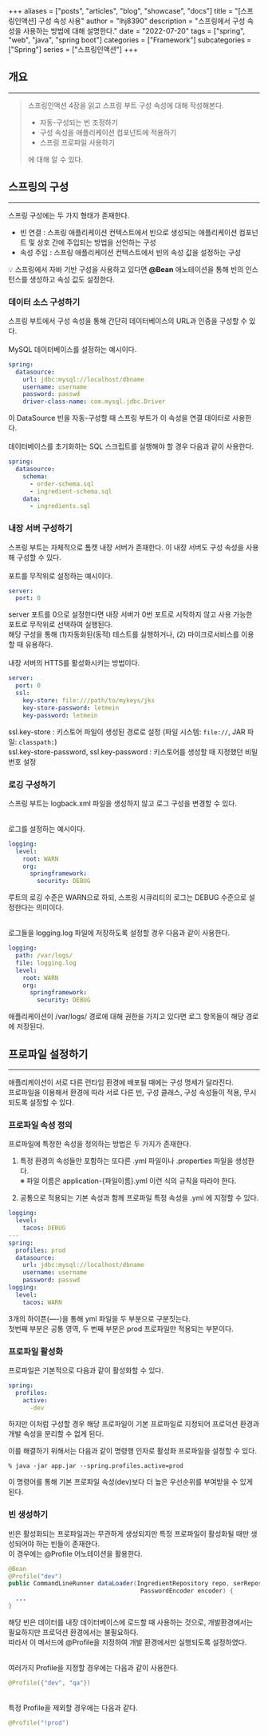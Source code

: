 +++
aliases = ["posts", "articles", "blog", "showcase", "docs"]
title = "[스프링인액션] 구성 속성 사용"
author = "lhj8390"
description = "스프링에서 구성 속성을 사용하는 방법에 대해 설명한다."
date = "2022-07-20"
tags = ["spring", "web", "java", "spring boot"]
categories = ["Framework"]
subcategories = ["Spring"]
series = ["스프링인액션"]
+++
## 개요

---

> 스프링인액션 4장을 읽고 스프링 부트 구성 속성에 대해 작성해본다.
> 
> - 자동-구성되는 빈 조정하기
> - 구성 속성을 애플리케이션 컴포넌트에 적용하기
> - 스프링 프로파일 사용하기
>
> 에 대해 알 수 있다.
> 

## 스프링의 구성

---

스프링 구성에는 두 가지 형태가 존재한다.

- 빈 연결 : 스프링 애플리케이션 컨텍스트에서 빈으로 생성되는 애플리케이션 컴포넌트 및 상호 간에 주입되는 방법을 선언하는 구성
- 속성 주입 : 스프링 애플리케이션 컨텍스트에서 빈의 속성 값을 설정하는 구성

<aside>
💡 스프링에서 자바 기반 구성을 사용하고 있다면 <strong>@Bean</strong> 애노테이션을 통해 빈의 인스턴스를 생성하고 속성 값도 설정한다.<br/>

</aside>

### 데이터 소스 구성하기

스프링 부트에서 구성 속성을 통해 간단히 데이터베이스의 URL과 인증을 구성할 수 있다.
<br/><br/>
MySQL 데이터베이스를 설정하는 예시이다.

```yaml
spring:
  datasource:
    url: jdbc:mysql://localhost/dbname
    username: username
    password: passwd
    driver-class-name: com.mysql.jdbc.Driver
```

이 DataSource 빈을 자동-구성할 때 스프링 부트가 이 속성을 연결 데이터로 사용한다.
<br/><br/>
데이터베이스를 초기화하는 SQL 스크립트를 실행해야 할 경우 다음과 같이 사용한다.

```yaml
spring:
  datasource:
    schema: 
      - order-schema.sql
      - ingredient-schema.sql
    data:
      - ingredients.sql
```

### 내장 서버 구성하기

스프링 부트는 자체적으로 톰캣 내장 서버가 존재한다. 이 내장 서버도 구성 속성을 사용해 구성할 수 있다.
<br/><br/>
포트를 무작위로 설정하는 예시이다.

```yaml
server:
  port: 0
```

server 포트를 0으로 설정한다면 내장 서버가 0번 포트로 시작하지 않고 사용 가능한 포트로 무작위로 선택하여 실행된다.<br/>
해당 구성을 통해 (1)<span class="ul">자동화된(동적) 테스트를 실행</span>하거나, (2) <span class="ul">마이크로서비스를 이용</span>할 때 유용하다.
<br/><br/>
내장 서버의 HTTS를 활성화시키는 방법이다.

```yaml
server:
  port: 0
  ssl:
    key-store: file:///path/to/mykeys/jks
    key-store-password: letmein
    key-password: letmein
```

ssl.key-store : 키스토어 파일이 생성된 경로로 설정 (파일 시스템: `file://`, JAR 파일: `classpath:`)<br/>
ssl.key-store-password, ssl.key-password : 키스토어를 생성할 때 지정했던 비밀번호 설정

### 로깅 구성하기

스프링 부트는 logback.xml 파일을 생성하지 않고 로그 구성을 변경할 수 있다.<br/><br/>

로그를 설정하는 예시이다.

```yaml
logging:
  level:
    root: WARN
    org:
      springframework:
        security: DEBUG
```

루트의 로깅 수준은 WARN으로 하되, 스프링 시큐리티의 로그는 DEBUG 수준으로 설정한다는 의미이다.<br/><br/>

로그들을 logging.log 파일에 저장하도록 설정할 경우 다음과 같이 사용한다.

```yaml
logging:
  path: /var/logs/
  file: logging.log
  level:
    root: WARN
    org:
      springframework:
        security: DEBUG
```

애플리케이션이 /var/logs/ 경로에 대해 권한을 가지고 있다면 로그 항목들이 해당 경로에 저장된다.

## 프로파일 설정하기

---

애플리케이션이 서로 다른 런타임 환경에 배포될 때에는 구성 명세가 달라진다.<br/>
프로파일을 이용해서 환경에 따라 서로 다른 빈, 구성 클래스, 구성 속성들이 적용, 무시되도록 설정할 수 있다.

### 프로파일 속성 정의

프로파일에 특정한 속성을 정의하는 방법은 두 가지가 존재한다.

1. 특정 환경의 속성들만 포함하는 또다른 .yml 파일이나 .properties 파일을 생성한다.<br/>
    ※ 파일 이름은 application-{파일이름}.yml 이런 식의 규칙을 따라야 한다.
    
2. 공통으로 적용되는 기본 속성과 함께 프로파일 특정 속성을 .yml 에 지정할 수 있다.

```yaml
logging:
  level:
    tacos: DEBUG
---
spring:
  profiles: prod
  datasource:
    url: jdbc:mysql://localhost/dbname
    username: username
    password: passwd
logging:
  level:
    tacos: WARN
```

3개의 하이픈(—-)을 통해 yml 파일을 두 부분으로 구분짓는다.<br/>
첫번째 부분은 공통 영역, 두 번째 부분은 prod 프로파일만 적용되는 부분이다.

### 프로파일 활성화

프로파일은 기본적으로 다음과 같이 활성화할 수 있다.

```yaml
spring:
  profiles:
    active:
      -dev
```

하지만 이처럼 구성할 경우 해당 프로파일이 기본 프로파일로 지정되어 프로덕션 환경과 개발 속성을 분리할 수 없게 된다.

이를 해결하기 위해서는 다음과 같이 명령행 인자로 활성화 프로파일을 설정할 수 있다.

```shell
% java -jar app.jar --spring.profiles.active=prod
```

이 명령어를 통해 기본 프로파일 속성(dev)보다 더 높은 우선순위를 부여받을 수 있게 된다. 

### 빈 생성하기

빈은 활성화되는 프로파일과는 무관하게 생성되지만 특정 프로파일이 활성화될 때만 생성되어야 하는 빈들이 존재한다.<br/>
이 경우에는 @Profile 어노테이션을 활용한다.

```java
@Bean
@Profile("dev")
public CommandLineRunner dataLoader(IngredientRepository repo, serRepository userRepo, 
                                     PasswordEncoder encoder) {
  ...
}
```

해당 빈은 데이터를 내장 데이터베이스에 로드할 때 사용하는 것으로, 개발환경에서는 필요하지만 프로덕션 환경에서는 불필요하다.<br/>
따라서 이 메서드에 @Profile을 지정하여 개발 환경에서만 실행되도록 설정하였다.<br/><br/>

여러가지 Profile을 지정할 경우에는 다음과 같이 사용한다.

```java
@Profile({"dev", "qa"})
```
<br/>
특정 Profile을 제외할 경우에는 다음과 같다.

```java
@Profile("!prod")
```